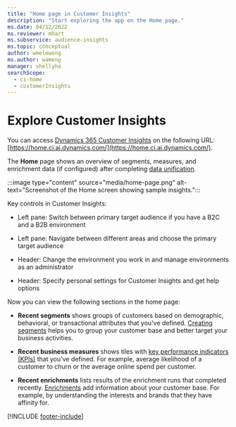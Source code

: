 ```yaml
---
title: "Home page in Customer Insights"
description: "Start exploring the app on the Home page."
ms.date: 04/12/2022
ms.reviewer: mhart
ms.subservice: audience-insights
ms.topic: conceptual
author: wmelewong
ms.author: wameng
manager: shellyha
searchScope: 
  - ci-home
  - customerInsights
---
```


# Explore Customer Insights

You can access [Dynamics 365 Customer Insights](https://home.ci.ai.dynamics.com/) on the following URL: [https://home.ci.ai.dynamics.com/](https://home.ci.ai.dynamics.com/).

The **Home** page shows an overview of segments, measures, and enrichment data (if configured) after completing [data unification](data-unification.md).

:::image type="content" source="media/home-page.png" alt-text="Screenshot of the Home screen showing sample insights.":::

Key controls in Customer Insights:

- Left pane: Switch between primary target audience if you have a B2C and a B2B environment

- Left pane: Navigate between different areas and choose the primary target audience

- Header: Change the environment you work in and manage environments as an administrator

- Header: Specify personal settings for Customer Insights and get help options

Now you can view the following sections in the home page:

- **Recent segments** shows groups of customers based on demographic, behavioral, or transactional attributes that you've defined. [Creating segments](segments.md) helps you to group your customer base and better target your business activities.

- **Recent business measures** shows tiles with [key performance indicators (KPIs)](measures.md) that you've defined. For example, average likelihood of a customer to churn or the average online spend per customer.

- **Recent enrichments** lists results of the enrichment runs that completed recently. [Enrichments](enrichment-hub.md) add information about your customer base. For example, by understanding the interests and brands that they have affinity for.


[!INCLUDE [footer-include](includes/footer-banner.md)]

